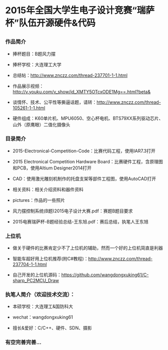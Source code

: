 # 2015年全国大学生电子设计竞赛“瑞萨杯”队伍开源硬件&代码<p>

### 作品简介
* 捧杯题目：B题风力摆<p>
* 捧杯学校：大连理工大学<p>
* 总结帖：http://www.znczz.com/thread-237701-1-1.html<p>
* 作品展示视频：http://v.youku.com/v_show/id_XMTY5OTcxODE1Mg==.html?beta&<p>
* 谈情怀、技术、公平性等撕逼话题，请转：http://www.znczz.com/thread-105261-1-1.html<p>
* 硬件组成：K60单片机、MPU6050、空心杯电机、BTS79XX系列驱动芯片、山外（原鹰眼）二值化摄像头<p>

### 目录简介<p>
* 2015-Electronical-Competition-Code：比赛代码工程，使用IAR7.3打开<p>
* 2015 Electronical Competition Hardware Board：比赛硬件工程，含原理图和PCB，使用Altium Designer2014打开<p>
* CAD：使用激光雕刻机制作的托盘支架等部件工程图，使用AutoCAD打开<p>
* 相关资料：相关介绍资料和器件资料<p>
* pictures：作品的一些照片<p>
* 风力摆控制系统(B题)2015电子设计大赛.pdf：赛题B题目要求<p>
* 2015电赛瑞萨杯-B题经验总结-王东旭.pdf：赛后总结，执笔人王东旭<p>

### 上位机<p>
* 做关于硬件的比赛肯定少不了上位机的辅助，然而一个好的上位机简直是利器<p>
* 智能车超好用上位机推荐(附C#教程)：http://www.znczz.com/thread-237704-1-1.html<p>
* 自己开发的上位机源码：https://github.com/wangdongxuking61/C-sharp_PC2MCU_Draw<p>

### 执笔人简介（欢迎技术交流）：<p>
* 本硕学校：大连理工&国防科大<p>
* wechat：wangdongxuking61<p>
* 擅长&爱好：C/C++、硬件、SDN、摄影<p>

### 有空完善完善...<p>
